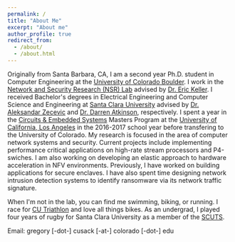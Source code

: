 ```yaml
---
permalink: /
title: "About Me"
excerpt: "About me"
author_profile: true
redirect_from: 
  - /about/
  - /about.html
---
```


Originally from Santa Barbara, CA, I am a second year Ph.D. student in Computer Engineering at the [University of Colorado Boulder](https://www.colorado.edu/).  I work in the [Network and Security Research (NSR) Lab](http://nsr.colorado.edu/) advised by [Dr. Eric Keller](https://eric-keller.github.io).  I received Bachelor's degrees in Electrical Engineering and Computer Science and Engineering at [Santa Clara University](https://www.scu.edu/) advised by [Dr. Aleksandar Zecevic](http://www.engr.scu.edu/~azecevic/) and [Dr. Darren Atkinson](http://www.cse.scu.edu/~atkinson/), respectively.  I spent a year in the [Circuits & Embedded Systems](https://www.ee.ucla.edu/circuits-embedded-systems/) Masters Program at the [University of California, Los Angeles](http://www.ucla.edu/) in the 2016-2017 school year before transfering to the University of Colorado.  My research is focused in the area of computer network systems and security.  Current projects include implementing performance critical applications on high-rate stream processors and P4-swiches. I am also working on developing an elastic approach to hardware acceleration in NFV environments.  Previously, I have worked on building applications for secure enclaves.  I have also spent time designing network intrusion detection systems to identify ransomware via its network traffic signature.

When I'm not in the lab, you can find me swimming, biking, or running.  I race for [CU Triathlon](https://www.cutriathlon.com/) and love all things bikes.  As an undergrad, I played four years of rugby for Santa Clara University as a member of the [SCUTS](http://www.santaclararfc.com/).  

Email: gregory [-dot-] cusack [-at-] colorado [-dot-] edu
